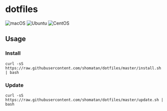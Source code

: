 # dotfiles

![macOS](https://github.com/shomatan/dotfiles/workflows/macos/badge.svg?branch=master)
![Ubuntu](https://github.com/shomatan/dotfiles/workflows/ubuntu/badge.svg?branch=master)
![CentOS](https://github.com/shomatan/dotfiles/workflows/centos/badge.svg?branch=master)

## Usage

### Install

    curl -sS https://raw.githubusercontent.com/shomatan/dotfiles/master/install.sh | bash

### Update

    curl -sS https://raw.githubusercontent.com/shomatan/dotfiles/master/update.sh | bash
